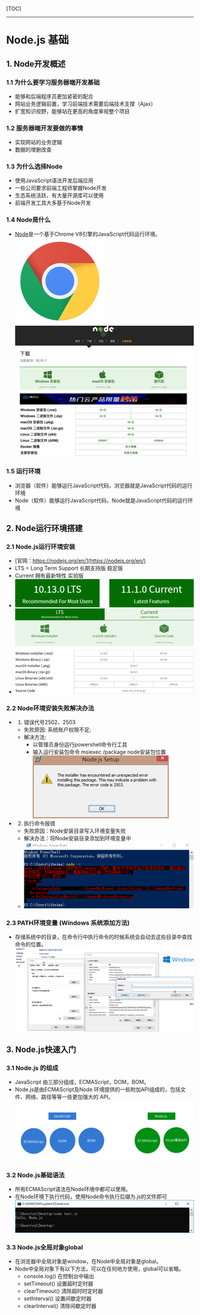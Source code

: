 [TOC]

---

# Node.js 基础

## 1. Node开发概述

### 1.1 为什么要学习服务器端开发基础

- 能够和后端程序员更加紧密的配合
- 网站业务逻辑前置，学习前端技术需要后端技术支撑（Ajax）
- 扩宽知识视野，能够站在更高的角度审视整个项目

### 1.2 服务器端开发要做的事情

- 实现网站的业务逻辑
- 数据的增删改查

### 1.3 为什么选择Node

- 使用JavaScript语法开发后端应用
- 一些公司要求前端工程师掌握Node开发
- 生态系统活跃，有大量开源库可以使用
- 前端开发工具大多基于Node开发

### 1.4 Node是什么

- [Node](http://nodejs.cn/download/)是一个基于Chrome V8引擎的JavaScript代码运行环境。
![chromeV8](images/node_chromeV8.png)
![node.js](images/Snip20191005_3.png)

### 1.5 运行环境

- 浏览器（软件）能够运行JavaScript代码，浏览器就是JavaScript代码的运行环境
- Node（软件）能够运行JavaScript代码，Node就是JavaScript代码的运行环境

## 2. Node运行环境搭建 

### 2.1 Node.js运行环境安装 

- [官网：https://nodejs.org/en/](https://nodejs.org/en/)
- LTS = Long Term Support 长期支持版 稳定版
- Current 拥有最新特性 实验版
- ![node 当前版本](images/node_version.png)
- ![node_environ](images/node_environ.png)

### 2.2 Node环境安装失败解决办法 

-	1. 错误代号2502、2503
	- 失败原因: 系统账户权限不足;
	- 解决方法:
		- 以管理员身份运行powershell命令行工具
		- 输入运行安装包命令 msiexec /package node安装包位置
	![node安装失败](images/node_install_failure.png)
	
- 2. 执行命令报错
	- 失败原因：Node安装目录写入环境变量失败
	- 解决办法：将Node安装目录添加到环境变量中
	- ![node 执行命令报错](images/node_exe_failure.png)

### 2.3 PATH环境变量 (Windows 系统添加方法)

- 存储系统中的目录，在命令行中执行命令的时候系统会自动去这些目录中查找命令的位置。
![添加环境变量 ](images/node_add_environ_path.png)

## 3. Node.js快速入门

### 3.1 Node.js 的组成

- JavaScript 由三部分组成，ECMAScript，DOM，BOM。
- Node.js是由ECMAScript及Node 环境提供的一些附加API组成的，包括文件、网络、路径等等一些更加强大的 API。
![JavaScript 和 Node.js的区别](images/Snip20191005_4.png)

### 3.2 Node.js基础语法

- 所有ECMAScript语法在Node环境中都可以使用。
- 在Node环境下执行代码，使用Node命令执行后缀为.js的文件即可
![node 环境下执行代码](images/node_exe_code.png)

### 3.3 Node.js全局对象global

- 在浏览器中全局对象是window，在Node中全局对象是global。
- Node中全局对象下有以下方法，可以在任何地方使用，global可以省略。
	- console.log()     在控制台中输出
	- setTimeout()     设置超时定时器
	- clearTimeout()  清除超时时定时器
	- setInterval()      设置间歇定时器
	- clearInterval()   清除间歇定时器
